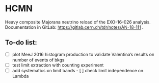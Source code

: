 # HCMN
Heavy composite Majorana neutrino reload of the EXO-16-026 analysis.
Documentation in GitLab: https://gitlab.cern.ch/tdr/notes/AN-18-111 .




## To-do list:
- [ ] plot MeeJ 2016 histogram production to validate Valentina’s results on number of events of bkgs 
- [ ] test limit extraction with counting experiment 
- [ ] add systematics on limit bands
- [ ] check limit independence on Lambda

